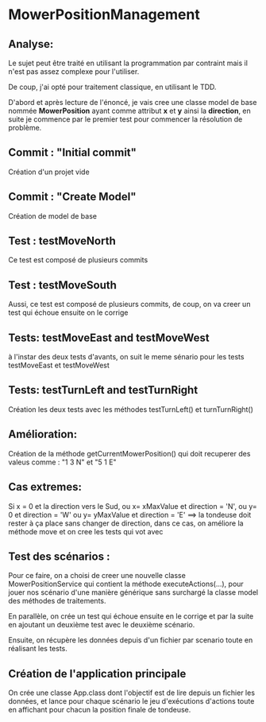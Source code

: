 # MowerPositionManagement
## Analyse:
Le sujet peut être traité en utilisant la programmation par contraint mais il n'est pas assez complexe pour l'utiliser.

De coup, j'ai opté pour traitement classique, en utilisant le TDD. 

D'abord et après lecture de l'énoncé, je vais cree une classe model de base nommée **MowerPosition** ayant comme attribut **x** et **y** ainsi la **direction**, en suite je commence par le premier test pour commencer la résolution de problème.

## Commit : "Initial commit"
Création d'un projet vide

## Commit : "Create Model"
Création de model de base

## Test : testMoveNorth
Ce test est composé de plusieurs commits 

## Test : testMoveSouth
Aussi, ce test est composé de plusieurs commits, de coup, on va creer un test qui échoue ensuite on le corrige

## Tests: testMoveEast and testMoveWest
à l'instar des deux tests d'avants, on suit le meme sénario pour les tests testMoveEast et testMoveWest 

## Tests: testTurnLeft and testTurnRight
Création les deux tests avec les méthodes testTurnLeft() et turnTurnRight()

## Amélioration:
Création de la méthode getCurrentMowerPosition() qui doit recuperer des valeus comme : "1 3 N" et "5 1 E"

## Cas extremes:
Si x = 0 et la direction vers le Sud, 
ou x= xMaxValue et direction = 'N', 
ou y= 0 et direction = 'W' 
ou y= yMaxValue et direction = 'E' 
==> la tondeuse doit rester à ça place sans changer de direction, dans ce cas, on améliore la méthode move et on cree les tests qui vot avec

## Test des scénarios :
Pour ce faire, on a choisi de creer une nouvelle classe MowerPositionService qui contient la méthode executeActions(...), pour jouer nos scénario d'une manière générique sans surchargé la classe model des méthodes de traitements.

En parallèle, on crée un test qui échoue ensuite en le corrige et par la suite en ajoutant un deuxième test avec le deuxième scénario.

Ensuite, on récupère les données depuis d'un fichier par scenario toute en réalisant les tests.

## Création de l'application principale
On crée une classe App.class dont l'objectif est de lire depuis un fichier les données, et lance pour chaque scénario le jeu d'exécutions d'actions toute en affichant pour chacun la position finale de tondeuse.

